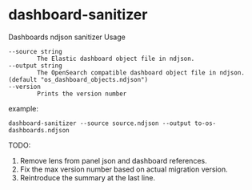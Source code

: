 # dashboard-sanitizer
Dashboards ndjson sanitizer
Usage
```
--source string
        The Elastic dashboard object file in ndjson.
--output string
        The OpenSearch compatible dashboard object file in ndjson. (default "os_dashboard_objects.ndjson")
--version
        Prints the version number
```
example:
```
dashboard-sanitizer --source source.ndjson --output to-os-dashboards.ndjson
```
TODO: 
1. Remove lens from panel json and dashboard references.
2. Fix the max version number based on actual migration version.
3. Reintroduce the summary at the last line.
